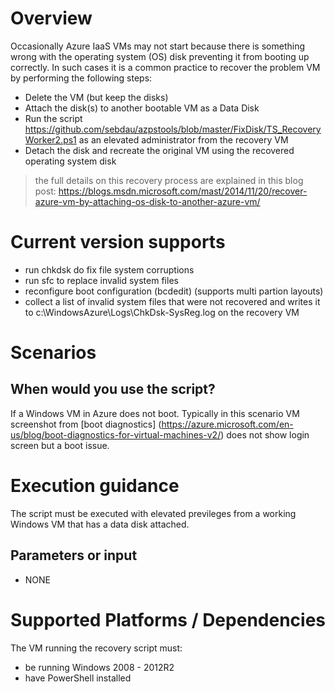 # Overview
Occasionally Azure IaaS VMs may not start because there is something wrong with the operating system (OS) disk preventing it from booting up correctly.
In such cases it is a common practice to recover the problem VM by performing the following steps:

- Delete the VM (but keep the disks)
- Attach the disk(s) to another bootable VM as a Data Disk
- Run the script https://github.com/sebdau/azpstools/blob/master/FixDisk/TS_RecoveryWorker2.ps1 as an elevated administrator from the recovery VM
- Detach the disk and recreate the original VM using the recovered operating system disk

> the full details on this recovery process are explained in this blog post:
> https://blogs.msdn.microsoft.com/mast/2014/11/20/recover-azure-vm-by-attaching-os-disk-to-another-azure-vm/

# Current version supports
- run chkdsk do fix file system corruptions
- run sfc to replace invalid system files
- reconfigure boot configuration (bcdedit) (supports multi partion layouts)
- collect a list of invalid system files that were not recovered and writes it to c:\WindowsAzure\Logs\ChkDsk-SysReg.log on the recovery VM

# Scenarios

##  When would you use the script?
If a Windows VM in Azure does not boot. Typically in this scenario VM screenshot from [boot diagnostics] (https://azure.microsoft.com/en-us/blog/boot-diagnostics-for-virtual-machines-v2/) does not show login screen but a boot issue.

# Execution guidance
The script must be executed with elevated previleges from a working Windows VM that has a data disk attached.  

## Parameters or input
- NONE

# Supported Platforms / Dependencies
The VM running the recovery script must:
- be running Windows 2008 - 2012R2
- have PowerShell installed


